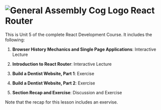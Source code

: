 # ![General Assembly Cog Logo](https://ga-dash.s3.amazonaws.com/production/assets/logo-9f88ae6c9c3871690e33280fcf557f33.png)  React Router

This is Unit 5 of the complete React Development Course. It includes the following:

1) **Browser History Mechanics and Single Page Applications**: Interactive Lecture

2) **Introduction to React Router**: Interactive Lecture 

3) **Build a Dentist Website, Part 1**: Exercise

4) **Build a Dentist Website, Part 2**: Exercise

5) **Section Recap and Exercise**: Discussion and Exercise



Note that the recap for this lesson includes an exervise.
